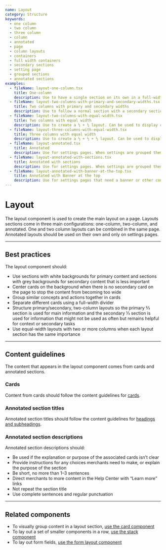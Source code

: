 ```yaml
---
name: Layout
category: Structure
keywords:
  - one column
  - two column
  - three column
  - column
  - annotated
  - page
  - column layouts
  - containers
  - full width containers
  - secondary sections
  - setting page
  - grouped sections
  - annotated sections
examples:
  - fileName: layout-one-column.tsx
    title: One-column
    description: Use to have a single section on its own in a full-width container. Use for simple pages and as a container for banners and other full-width content.
  - fileName: layout-two-columns-with-primary-and-secondary-widths.tsx
    title: Two columns with primary and secondary widths
    description: Use to follow a normal section with a secondary section to create a 2/3 + 1/3 layout on detail pages (such as individual product or order pages). Can also be used on any page that needs to structure a lot of content. This layout stacks the columns on small screens.
  - fileName: layout-two-columns-with-equal-width.tsx
    title: Two columns with equal width
    description: Use to create a ½ + ½ layout. Can be used to display content of equal importance. This layout will stack the columns on small screens.
  - fileName: layout-three-columns-with-equal-width.tsx
    title: Three columns with equal width
    description: Use to create a ⅓ + ⅓ + ⅓ layout. Can be used to display content of equal importance. This layout will stack the columns on small screens.
  - fileName: layout-annotated.tsx
    title: Annotated
    description: Use for settings pages. When settings are grouped thematically in annotated sections, the title and description on each section helps merchants quickly find the setting they’re looking for.
  - fileName: layout-annotated-with-sections.tsx
    title: Annotated with sections
    description: Use for settings pages. When settings are grouped thematically in annotated sections, the title and description on each section helps merchants quickly find the setting they’re looking for.
  - fileName: layout-annotated-with-banner-at-the-top.tsx
    title: Annotated with Banner at the top
    description: Use for settings pages that need a banner or other content at the top.
---
```


# Layout

The layout component is used to create the main layout on a page. Layouts sections come in three main configurations: one-column, two-column, and annotated. One and two column layouts can be combined in the same page. Annotated layouts should be used on their own and only on settings pages.

---

## Best practices

The layout component should:

- Use sections with white backgrounds for primary content and sections with grey backgrounds for secondary content that is less important
- Center cards on the background when there is no secondary card on the page to stop the content from becoming too wide
- Group similar concepts and actions together in cards
- Separate different cards using a full-width divider
- Structure primary/secondary, two-column layouts so the primary ⅔ section is used for main information and the secondary ⅓ section is used for information that might not be used as often but remains helpful for context or secondary tasks
- Use equal-width layouts with two or more columns when each layout section has the same importance

---

## Content guidelines

The content that appears in the layout component comes from cards and annotated sections.

### Cards

Content from cards should follow the content guidelines for [cards](https://polaris.shopify.com/components/card#content-guidelines).

### Annotated section titles

Annotated section titles should follow the content guidelines for [headings and subheadings](https://polaris.shopify.com/content/actionable-language#headings-and-subheadings).

### Annotated section descriptions

Annotated section descriptions should:

- Be used if the explanation or purpose of the associated cards isn’t clear
- Provide instructions for any choices merchants need to make, or explain the purpose of the section
- Be short, no more than 1–3 sentences
- Direct merchants to more content in the Help Center with “Learn more” links
- Not repeat the section title
- Use complete sentences and regular punctuation

---

## Related components

- To visually group content in a layout section, [use the card component](https://polaris.shopify.com/components/card)
- To lay out a set of smaller components in a row, [use the stack component](https://polaris.shopify.com/components/stack)
- To lay out form fields, [use the form layout component](https://polaris.shopify.com/components/form-layout)
